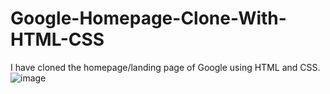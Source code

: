 # Google-Homepage-Clone-With-HTML-CSS
I have cloned the homepage/landing page of Google using HTML and CSS.
![image](https://user-images.githubusercontent.com/79099734/147234929-4d9270bc-0e0f-4efe-b559-38bf2541b963.png)
